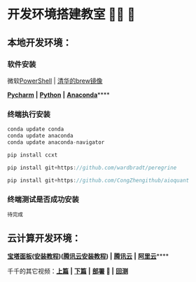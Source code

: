 # 开发环境搭建教室 👨‍🏫 🚩

## 本地开发环境：

### 软件安装

微软[PowerShell](https://docs.microsoft.com/zh-cn/powershell/)  |  [清华的brew镜像](https://mirrors.tuna.tsinghua.edu.cn/help/homebrew/)

[**Pycharm**](https://www.jetbrains.com/pycharm/download/#section=mac)  **|**  [**Python**](https://www.python.org/downloads/)  **|**  [**Anaconda**](https://www.anaconda.com/products/individual#Downloads)****

### **终端执行安装**

```c
conda update conda
conda update anaconda
conda update anaconda-navigator
```

```c
pip install ccxt
```

```c
pip install git+https://github.com/wardbradt/peregrine
```

```c
pip install git+https://github.com/CongZhengithub/aioquant
```

### 终端测试是否成功安装

```c
待完成
```

## 云计算开发环境：

[**宝塔面板**](https://www.bt.cn/)**(**[**安装教程**](https://www.bt.cn/bbs/thread-19376-1-1.html)**)(**[**腾讯云安装教程**](https://cloud.tencent.com/document/product/213/45550)**)  |**  [**腾讯云**](https://cloud.tencent.com/)  **|**  [**阿里云**](https://www.aliyun.com/)****

千千的其它视频：[**上篇**](https://mp.weixin.qq.com/s/lVqcoBvtmyLaohz7DLtIoA)  **|**  [**下篇**](https://mp.weixin.qq.com/s/6qL4redQ3lFiNvZOowpBaA)  **|**  [**部署**](https://mp.weixin.qq.com/s/6bKVOqcYppqta3zRdMtvWA) **🚩 |**  [**回测**](https://mp.weixin.qq.com/s/Ju4XFDHTq7wk2wokArmKGw)
